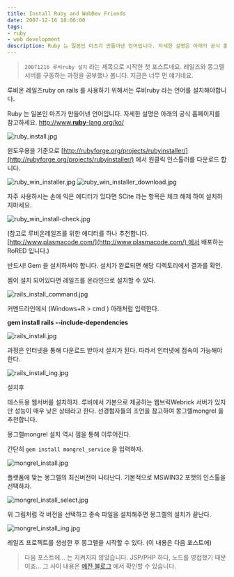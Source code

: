 ```yaml
---
title: Install Ruby and WebDev Friends
date: 2007-12-16 18:06:00
tags: 
- ruby
- web development
description: Ruby 는 일본인 마츠가 만들어낸 언어입니다. 자세한 설명은 아래의 공식 홈페이지를 참고하세요.
---
```


> `20071216 루비ruby 설치` 라는 제목으로 시작한 첫 포스트네요. 레일즈와 몽그렐 서버를 구동하는 과정을 공부했나 봅니다. 지금은 너무 먼 얘기네요.

루비온 레일즈ruby on rails 를 사용하기 위해서는 루비ruby 라는 언어를 설치해야합니다.

Ruby 는 일본인 마츠가 만들어낸 언어입니다. 자세한 설명은 아래의 공식 홈페이지를 참고하세요.
[http://www.**ruby**-lang.org/ko/](http://www.ruby-lang.org/ko/)

![ruby_install.jpg](/images/ruby-webdev/ruby_install.jpg)

윈도우용을 기준으로
[http://rubyforge.org/projects/rubyinstaller/](http://rubyforge.org/projects/rubyinstaller/)
에서 원클릭 인스톨러를 다운로드 합니다.

![ruby_win_installer.jpg](/images/ruby-webdev/ruby_win_installer.jpg)
![ruby_win_installer_download.jpg](/images/ruby-webdev/ruby_win_installer_download.jpg)

자주 사용하시는 손에 익은 에디터가 있다면 SCite 라는 항목은 체크 해제 하여 설치하지마세요.

![ruby_win_install-check.jpg](/images/ruby-webdev/ruby_win_install-check.jpg)

(참고로 루비온레일즈를 위한 에디터를 하나 추천합니다. [http://www.plasmacode.com/](http://www.plasmacode.com/) 에서 배포하는 RoRED 입니다.)

반드시! Gem 을 설치하셔야 합니다.
설치가 완료되면 해당 디렉토리에서 결과를 확인.

젬이 설치 되어있다면
레일즈를 온라인으로 설치할 수 있다.

![rails_install_command.jpg](/images/ruby-webdev/rails_install_command.jpg)

커멘드라인에서 (Windows+R > cmd ) 아래처럼 입력한다.

**gem install rails --include-dependencies**

![rails_install.jpg](/images/ruby-webdev/rails_install.jpg)

과정은 인터넷을 통해 다운로드 받아서 설치가 된다. 따라서 인터넷에 접속이 가능해야한다.

![rails_install_ing.jpg](/images/ruby-webdev/rails_install_ing.jpg)

설치후

테스트용 웹서버를 설치하자. 루비에서 기본으로 제공하는 웹브릭Webrick 서버가 있지만 성능이 매우 낮은 상태라고 한다. 선경험자들의 조언을 참고하여 몽그렐mongrel 을 추천합니다.

몽그렐mongrel 설치 역시 젬을 통해 이루어진다.

간단히 `gem install mongrel_service` 을 입력하자.

![mongrel_install.jpg](/images/ruby-webdev/mongrel_install.jpg)

플랫폼에 맞는 몽그렐의 최신버전이 나타난다.
기본적으로 MSWIN32 포맷의 인스톨을 선택하자.

![mongrel_install_select.jpg](/images/ruby-webdev/mongrel_install_select.jpg)

위 그림처럼 각 버전을 선택하고 종속 파일을 설치해주면 몽그렐의 설치가 끝난다.

![mongrel_install_ing.jpg](/images/ruby-webdev/mongrel_install_ing.jpg)

레일즈 프로젝트를 생성한 후 몽그렐을 시작할 수 있다. (이 내용은 다음 포스트에)

> 다음 포스트에... 는 지켜지지 않았습니다. JSP/PHP 하다, 노드를 영접했기 때문이죠... 그 사이 내용은 [예전 블로그](https://faultnote.tistory.com/) 에서 확인할 수 있습니다.
